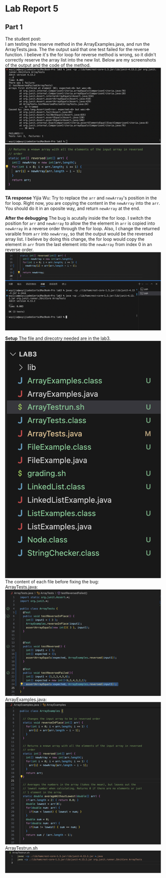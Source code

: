 # Lab Report 5

## Part 1 
The student post: <br>
I am testing the reserve method in the ArrayExamples.java, and run the ArrayTests.java. The the output said that one test failed for the reverse function. I believe it's the for loop for reverse method is wrong, so it didn't correctly reserve the array list into the new list. Below are my screenshots of the output and the code of the method. <br>
![image](Labreport5_1.1.png)<br>
![image](Labreport5_1.2.png)<br>

**TA response**
Yijia Wu: Try to replace the `arr` and `newArray`'s position in the for loop. Right now, you are copying the content in the `newArray` into the `arr`. You should do it in an oposite way, and return `newArray` at the end. 

**After the debugging**
The bug is acutally inside the for loop. I switch the position for `arr` and `newArray` to allow the the element in `arr` is copied into `newArray` in a reverse order through the for loop. Also, I change the returned varaible from `arr` into `newArray`, so that the output would be the reversed array list. I believe by doing this change, the for loop would copy the element in `arr` from the last element into the `newArray` from index 0 in an reverse order. 
![image](Labreport5_1.3.png)<br>

**Setup**
The file and direcotry needed are in the lab3.<br>
![image](Labreport5_1.4.png)<br>
The content of each file before fixing the bug:<br>
ArrayTests.java:<br>
![image](Labreport5_1.5.png)<br>
ArrayExamples.java:<br>
![image](Labreport5_1.6.png)<br>
ArrayTestrun.sh
![image](Labreport5_1.7.png)<br>


